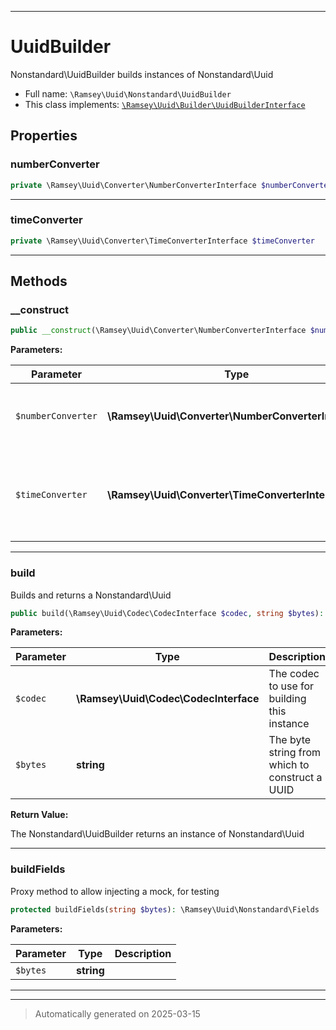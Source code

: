 ***

# UuidBuilder

Nonstandard\UuidBuilder builds instances of Nonstandard\Uuid



* Full name: `\Ramsey\Uuid\Nonstandard\UuidBuilder`
* This class implements:
[`\Ramsey\Uuid\Builder\UuidBuilderInterface`](../Builder/UuidBuilderInterface.md)



## Properties


### numberConverter



```php
private \Ramsey\Uuid\Converter\NumberConverterInterface $numberConverter
```






***

### timeConverter



```php
private \Ramsey\Uuid\Converter\TimeConverterInterface $timeConverter
```






***

## Methods


### __construct



```php
public __construct(\Ramsey\Uuid\Converter\NumberConverterInterface $numberConverter, \Ramsey\Uuid\Converter\TimeConverterInterface $timeConverter): mixed
```








**Parameters:**

| Parameter | Type | Description |
|-----------|------|-------------|
| `$numberConverter` | **\Ramsey\Uuid\Converter\NumberConverterInterface** | The number converter to<br />use when constructing the Nonstandard\Uuid |
| `$timeConverter` | **\Ramsey\Uuid\Converter\TimeConverterInterface** | The time converter to use<br />for converting timestamps extracted from a UUID to Unix timestamps |





***

### build

Builds and returns a Nonstandard\Uuid

```php
public build(\Ramsey\Uuid\Codec\CodecInterface $codec, string $bytes): \Ramsey\Uuid\Nonstandard\Uuid
```








**Parameters:**

| Parameter | Type | Description |
|-----------|------|-------------|
| `$codec` | **\Ramsey\Uuid\Codec\CodecInterface** | The codec to use for building this instance |
| `$bytes` | **string** | The byte string from which to construct a UUID |


**Return Value:**

The Nonstandard\UuidBuilder returns an instance of
Nonstandard\Uuid




***

### buildFields

Proxy method to allow injecting a mock, for testing

```php
protected buildFields(string $bytes): \Ramsey\Uuid\Nonstandard\Fields
```








**Parameters:**

| Parameter | Type | Description |
|-----------|------|-------------|
| `$bytes` | **string** |  |





***


***
> Automatically generated on 2025-03-15
